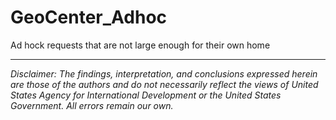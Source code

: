 # GeoCenter_Adhoc
Ad hock requests that are not large enough for their own home

---  
_Disclaimer: The findings, interpretation, and conclusions expressed herein are those of the authors and do not necessarily reflect the views of United States Agency for International Development or the United States Government. All errors remain our own._

